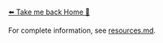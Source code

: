 [⬅️ Take me back Home 🏡](../../README.md)

For complete information, see [resources.md](./resources.md).